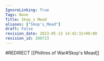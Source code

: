 ```yaml
---
IgnoreLinking: True
Tags: None
Title: Skop_s Mead
aliases: ["Skop's_Mead"]
draft: False
revision_date: 2023-05-13 14:42:32+00:00
revision_id: 100723
---
```


#REDIRECT [[Philtres of War#Skop's Mead]]